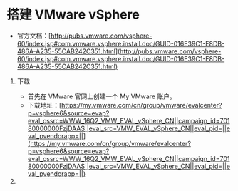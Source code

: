 # 搭建 VMware vSphere

* 官方文档：[http://pubs.vmware.com/vsphere-60/index.jsp#com.vmware.vsphere.install.doc/GUID-016E39C1-E8DB-486A-A235-55CAB242C351.html](http://pubs.vmware.com/vsphere-60/index.jsp#com.vmware.vsphere.install.doc/GUID-016E39C1-E8DB-486A-A235-55CAB242C351.html)

1. 下载
   * 首先在 VMware 官网上创建一个 My VMware 账户。
   * 下载地址：[https://my.vmware.com/cn/group/vmware/evalcenter?p=vsphere6&source=evap?eval_ossrc=WWW_16Q2_VMW_EVAL_vSphere_CN||campaign_id=70180000000FzjDAAS||eval_src=VMW_EVAL_vSphere_CN||eval_pid=||eval_pvendorapp=||](https://my.vmware.com/cn/group/vmware/evalcenter?p=vsphere6&source=evap?eval_ossrc=WWW_16Q2_VMW_EVAL_vSphere_CN||campaign_id=70180000000FzjDAAS||eval_src=VMW_EVAL_vSphere_CN||eval_pid=||eval_pvendorapp=||)

2.  

